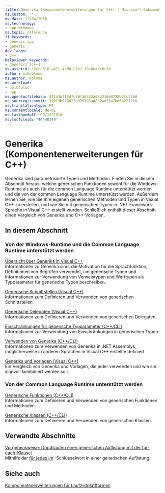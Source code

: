 ```yaml
---
title: Generika (Komponentenerweiterungen für C++) | Microsoft-Dokumentation
ms.custom: ''
ms.date: 11/04/2016
ms.technology:
- cpp-windows
ms.topic: reference
f1_keywords:
- generic_cpp
- generic
dev_langs:
- C++
helpviewer_keywords:
- generics [C++]
ms.assetid: c7ccc316-a411-4c00-b2e2-f0c0eadc6cfd
author: mikeblome
ms.author: mblome
ms.workload:
- cplusplus
- uwp
ms.openlocfilehash: 121d3bf1fd7d59f36362a034216e0728b2fc25b0
ms.sourcegitcommit: 799f9b976623a375203ad8b2ad5147bd6a2212f0
ms.translationtype: MT
ms.contentlocale: de-DE
ms.lasthandoff: 09/19/2018
ms.locfileid: "46448349"
---
```

# <a name="generics--c-component-extensions"></a>Generika (Komponentenerweiterungen für C++)

Generika sind parametrisierte Typen und Methoden. Finden Sie in diesem Abschnitt heraus, welche generischen Funktionen sowohl für die Windows-Runtime als auch für die common Language Runtime unterstützt werden und die von der common Language Runtime unterstützt werden. Außerdem lernen Sie, wie Sie Ihre eigenen generischen Methoden und Typen in Visual C++ zu erstellen, und wie Sie mit generischen Typen in .NET Framework-Sprache in Visual C++ erstellt wurden. Schließlich enthält dieser Abschnitt einen Vergleich von Generika und C++-Vorlagen.

## <a name="in-this-section"></a>In diesem Abschnitt

### <a name="supported-by-the-windows-runtime-and-the-common-language-runtime"></a>Von der Windows-Runtime und die Common Language Runtime unterstützt werden

[Übersicht über Generika in Visual C++](../windows/overview-of-generics-in-visual-cpp.md)<br/>
Informationen zu Generika sind, die Motivation für die Sprachfunktion, Definitionen von Begriffen verwendet, um generische Typen und Informationen zur Verwendung von Verweistypen und Werttypen als Typparameter für generische Typen beschreiben.

[Generische Schnittstellen (Visual C++)](../windows/generic-interfaces-visual-cpp.md)<br/>
Informationen zum Definieren und Verwenden von generischen Schnittstellen.

[Generische Delegaten (Visual C++)](../windows/generic-delegates-visual-cpp.md)<br/>
Informationen zum Definieren und Verwenden von generischen Delegaten.

[Einschränkungen für generische Typparameter (C++/CLI)](../windows/constraints-on-generic-type-parameters-cpp-cli.md)<br/>
Informationen zur Verwendung von Einschränkungen in generischen Typen.

[Verwenden von Generika (C++/CLI)](../windows/consuming-generics-cpp-cli.md)<br/>
Informationen zum Verwenden von Generika in .NET Assemblys, möglicherweise in anderen Sprachen in Visual C++ erstellte definiert.

[Generika und Vorlagen (Visual C++)](../windows/generics-and-templates-visual-cpp.md)<br/>
Ein Vergleich von Generika und Vorlagen, die jeder verwenden und wie sie sinnvoll kombiniert werden soll.

### <a name="supported-by-the-common-language-runtime"></a>Von der Common Language Runtime unterstützt werden

[Generische Funktionen (C++/CLI)](../windows/generic-functions-cpp-cli.md)<br/>
Informationen zum Definieren und Verwenden von generischen Funktionen und Methoden.

[Generische Klassen (C++/CLI)](../windows/generic-classes-cpp-cli.md)<br/>
Informationen zum Definieren und Verwenden von generischen Klassen.

## <a name="related-sections"></a>Verwandte Abschnitte

[Vorgehensweise: Durchlaufen einer generischen Auflistung mit der for-each-Klausel](../dotnet/how-to-iterate-over-a-generic-collection-with-for-each.md)<br/>
Mithilfe der [für jedes im](../dotnet/for-each-in.md) -Schlüsselwort in einer generischen Auflistung.

## <a name="see-also"></a>Siehe auch

[Komponentenerweiterungen für Laufzeitplattformen](../windows/component-extensions-for-runtime-platforms.md)